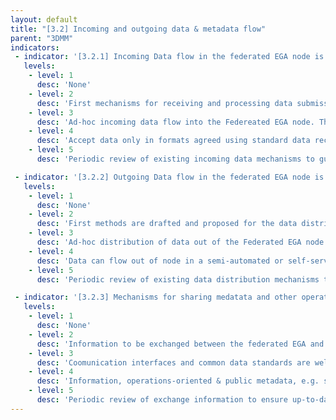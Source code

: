 ```yaml
---
layout: default
title: "[3.2] Incoming and outgoing data & metadata flow"
parent: "3DMM"
indicators:
 - indicator: '[3.2.1] Incoming Data flow in the federated EGA node is established'
   levels:
    - level: 1
      desc: 'None'
    - level: 2
      desc: 'First mechanisms for receiving and processing data submissions are designed.'
    - level: 3  
      desc: 'Ad-hoc incoming data flow into the Federeated EGA node. This is a largely unautomated process.'
    - level: 4
      desc: 'Accept data only in formats agreed using standard data reception services. Accepted formats follows the general agremennt reached at the Federated EGA ecosystem'
    - level: 5
      desc: 'Periodic review of existing incoming data mechanisms to guarantee up-to-date implementations and the opportunity to incorporate newly accepted data-types and developed data transfer protocols for accepted data-types'

 - indicator: '[3.2.2] Outgoing Data flow in the federated EGA node is established'
   levels:
    - level: 1
      desc: 'None'
    - level: 2
      desc: 'First methods are drafted and proposed for the data distribution out of the Federated EGA node.'
    - level: 3  
      desc: 'Ad-hoc distribution of data out of the Federated EGA node to approved users using labour intensive protocols e.g., staging and distribution via Globus.'
    - level: 4
      desc: 'Data can flow out of node in a semi-automated or self-service way for approved users using secure protocols, e.g. encrypted data, secure transfer protocol. Majority of data distribution scenarios agreed by the Federated EGA ecosystem are supported by the node'
    - level: 5
      desc: 'Periodic review of existing data distribution mechanisms to guarantee up-to-date implementations and the opportunity to incorporate newly accepted data-types, developed data transfer protocols as well as to scale-up the service to cope with increasing use, including the use of standards for partial data retrieval, e.g. htsget for sequencing/variant data.'

 - indicator: '[3.2.3] Mechanisms for sharing medatata and other operations-oriented information are established between the federated EGA node and Central EGA'
   levels:
    - level: 1
      desc: 'None'
    - level: 2
      desc: 'Information to be exchanged between the federated EGA and Central EGA is drafted.'
    - level: 3  
      desc: 'Coomunication interfaces and common data standards are well defined. Information, operations-oriented & public metadata, e.g. study metadata, accessions, can be exchanged between the federated EGA node and Central EGA in a manual way.'
    - level: 4
      desc: 'Information, operations-oriented & public metadata, e.g. study metadata, accessions, is exchanged between the federated EGA node and Central EGA in an automated or scheduled way.'
    - level: 5
      desc: 'Periodic review of exchange information to ensure up-to-date implementations as well as to facilitate the adoption of new standards and newly developed technologies. This periodic review can facilitate the redefinition of exchanged information.'
---
```

